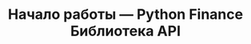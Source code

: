 ﻿---
title: Начало работы — Python Finance Библиотека API
linktitle: Начиная
type: docs
weight: 10
url: /ru/python-net/getting-started/
description: Python Finance Библиотека API Раздел «Приступая к работе» охватывает такие темы, как «Обзор продукта», «Список функций», «Лицензирование», «Установка» и «Как запускать примеры».
---
